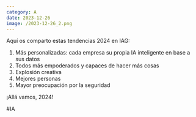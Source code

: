 ```yaml
--- 
category: A 
date: 2023-12-26 
image: /2023-12-26_2.png 
--- 
```


Aquí os comparto estas tendencias 2024 en IAG:

1) Más personalizadas: cada empresa su propia IA inteligente en base a sus datos
2) Todos más empoderados y capaces de hacer más cosas
3) Explosión creativa
4) Mejores personas
5) Mayor preocupación por la seguridad

¡Allá vamos, 2024!

#IA